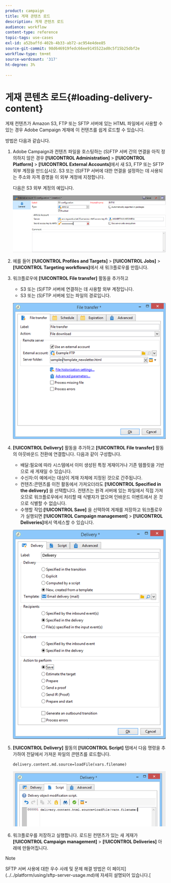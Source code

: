 ```yaml
---
product: campaign
title: 게재 콘텐츠 로드
description: 게재 콘텐츠 로드
audience: workflow
content-type: reference
topic-tags: use-cases
exl-id: a52baffd-402b-4b33-ab72-ac954e4dee85
source-git-commit: 98d646919fedc66ee9145522ad0c5f15b25dbf2e
workflow-type: tm+mt
source-wordcount: '317'
ht-degree: 3%

---
```


# 게재 콘텐츠 로드{#loading-delivery-content}

게재 컨텐츠가 Amazon S3, FTP 또는 SFTP 서버에 있는 HTML 파일에서 사용할 수 있는 경우 Adobe Campaign 게재에 이 컨텐츠를 쉽게 로드할 수 있습니다.

방법은 다음과 같습니다.

1. Adobe Campaign과 컨텐츠 파일을 호스팅하는 (S)FTP 서버 간의 연결을 아직 정의하지 않은 경우 **[!UICONTROL Administration]** > **[!UICONTROL Platform]** > **[!UICONTROL External Accounts]**&#x200B;에서 새 S3, FTP 또는 SFTP 외부 계정을 만드십시오. S3 또는 (S)FTP 서버에 대한 연결을 설정하는 데 사용되는 주소와 자격 증명을 이 외부 계정에 지정합니다.

   다음은 S3 외부 계정의 예입니다.

   ![](assets/delivery_loadcontent_filetransfertexamples3.png)

1. 예를 들어 **[!UICONTROL Profiles and Targets]** > **[!UICONTROL Jobs]** > **[!UICONTROL Targeting workflows]**&#x200B;에서 새 워크플로우를 만듭니다.
1. 워크플로우에 **[!UICONTROL File transfer]** 활동을 추가하고

   * S3 또는 (S)FTP 서버에 연결하는 데 사용할 외부 계정입니다.
   * S3 또는 (S)FTP 서버에 있는 파일의 경로입니다.

   ![](assets/delivery_loadcontent_filetransfertexample.png)

1. **[!UICONTROL Delivery]** 활동을 추가하고 **[!UICONTROL File transfer]** 활동의 아웃바운드 전환에 연결합니다. 다음과 같이 구성합니다.

   * 배달:필요에 따라 시스템에서 이미 생성된 특정 게재이거나 기존 템플릿을 기반으로 새 게재일 수 있습니다.
   * 수신자:이 예에서는 대상이 게재 자체에 지정된 것으로 간주됩니다.
   * 컨텐츠:콘텐츠를 이전 활동에서 가져오더라도 **[!UICONTROL Specified in the delivery]** 을 선택합니다. 컨텐츠는 원격 서버에 있는 파일에서 직접 가져오므로 워크플로우에서 처리할 때 식별자가 없으며 인바운드 이벤트에서 온 것으로 식별할 수 없습니다.
   * 수행할 작업:**[!UICONTROL Save]** 을 선택하여 게재를 저장하고 워크플로우가 실행되면 **[!UICONTROL Campaign management]** > **[!UICONTROL Deliveries]**&#x200B;에서 액세스할 수 있습니다.

   ![](assets/delivery_loadcontent_activityexample.png)

1. **[!UICONTROL Delivery]** 활동의 **[!UICONTROL Script]** 탭에서 다음 명령을 추가하여 전달에서 가져온 파일의 콘텐츠를 로드합니다.

   ```
   delivery.content.md.source=loadFile(vars.filename)
   ```

   ![](assets/delivery_loadcontent_script.png)

1. 워크플로우를 저장하고 실행합니다. 로드된 컨텐츠가 있는 새 게재가 **[!UICONTROL Campaign management]** > **[!UICONTROL Deliveries]** 아래에 만들어집니다.

>[!NOTE]
>
>SFTP 서버 사용에 대한 우수 사례 및 문제 해결 방법은 이 페이지](../../platform/using/sftp-server-usage.md)에 자세히 설명되어 있습니다.[
